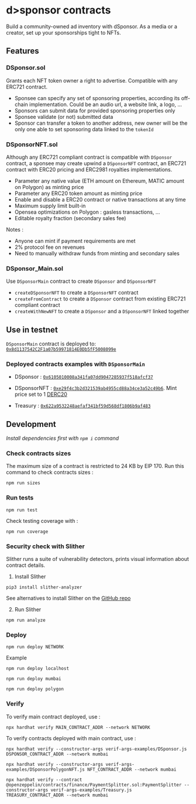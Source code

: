 # d>sponsor contracts

Build a community-owned ad inventory with dSponsor.
As a media or a creator, set up your sponsorships tight to NFTs.

## Features

### DSponsor.sol

Grants each NFT token owner a right to advertise. Compatible with any ERC721 contract.

- Sponsee can specify any set of sponsoring properties, according its off-chain implementation. Could be an audio url, a website link, a logo, ...
- Sponsors can submit data for provided sponsoring properties only
- Sponsee validate (or not) submitted data
- Sponsor can transfer a token to another address, new owner will be the only one able to set sponsoring data linked to the `tokenId`

### DSponsorNFT.sol

Although any ERC721 compliant contract is compatible with `DSponsor` contract, a sponsee may create upwind a `DSponsorNFT` contract, an ERC721 contract with ERC20 pricing and ERC2981 royalties implementations.

- Parameter any native value (ETH amount on Ethereum, MATIC amount on Polygon) as minting price
- Parameter any ERC20 token amount as minting price
- Enable and disable a ERC20 contract or native transactions at any time
- Maximum supply limit built-in
- Opensea optimizations on Polygon : gasless transactions, ...
- Editable royalty fraction (secondary sales fee)

Notes :

- Anyone can mint if payment requirements are met
- 2% protocol fee on revenues
- Need to manually withdraw funds from minting and secondary sales

### DSponsor_Main.sol

Use `DSponsorMain` contract to create `DSponsor` and `DSponsorNFT`

- `createDSponsorNFT` to create a `DSponsorNFT` contract
- `createFromContract` to create a `DSponsor` contract from existing ERC721 compliant contract
- `createWithNewNFT` to create a `DSponsor` and a `DSponsorNFT` linked together

## Use in testnet

`DSponsorMain` contract is deployed to: [`0x8d1137542C2F1a07b59971814E0Db5fF5008099e`](https://mumbai.polygonscan.com/address/0x8d1137542c2f1a07b59971814e0db5ff5008099e)

### Deployed contracts examples with `DSponsorMain`

- DSponsor : [`0x6105010008a341fa07dd9047285937f518afcf37`](https://mumbai.polygonscan.com/address/0x6105010008a341fa07dd9047285937f518afcf37)

- DSponsorNFT : [`0xe29f4c3b2d321539ab4955cd88a34ce3a52c49b6`](https://mumbai.polygonscan.com/address/0xe29f4c3b2d321539ab4955cd88a34ce3a52c49b6). Mint price set to 1 [DERC20](https://mumbai.polygonscan.com/address/0xfe4F5145f6e09952a5ba9e956ED0C25e3Fa4c7F1)

- Treasury : [`0x622a9532248aefaf341bf59d568df1806b9af483`](https://mumbai.polygonscan.com/address/0x622a9532248aefaf341bf59d568df1806b9af483)

## Development

_Install dependencies first with `npm i` command_

### Check contracts sizes

The maximum size of a contract is restricted to 24 KB by EIP 170. Run this command to check contracts sizes :

```shell
npm run sizes
```

### Run tests

```shell
npm run test
```

Check testing coverage with :

```shell
npm run coverage
```

### Security check with Slither

Slither runs a suite of vulnerability detectors, prints visual information about contract details.

1. Install Slither

```shell
pip3 install slither-analyzer
```

See alternatives to install Slither on the [GitHub repo](https://github.com/crytic/slither)

2. Run Slither

```shell
npm run analyze
```

### Deploy

```shell
npm run deploy NETWORK
```

Example

```shell
npm run deploy localhost

npm run deploy mumbai

npm run deploy polygon
```

### Verify

To verify main contract deployed, use :

```shell
npx hardhat verify MAIN_CONTRACT_ADDR --network NETWORK
```

To verify contracts deployed with main contract, use :

```shell
npx hardhat verify --constructor-args verif-args-examples/DSponsor.js DSPONSOR_CONTRACT_ADDR --network mumbai

npx hardhat verify --constructor-args verif-args-examples/DSponsorPolygonNFT.js NFT_CONTRACT_ADDR --network mumbai

npx hardhat verify --contract @openzeppelin/contracts/finance/PaymentSplitter.sol:PaymentSplitter --constructor-args verif-args-examples/Treasury.js TREASURY_CONTRACT_ADDR --network mumbai
```
